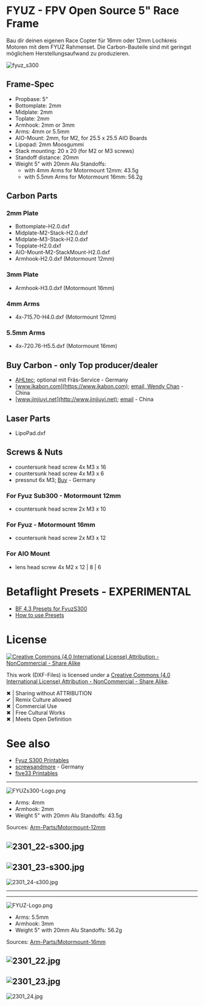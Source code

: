 # FYUZ - FPV Open Source 5" Race Frame

Bau dir deinen eigenen Race Copter für 16mm oder 12mm Lochkreis Motoren mit dem FYUZ Rahmenset. Die Carbon-Bauteile sind mit geringst möglichem Herstellungsaufwand zu produzieren.  

![fyuz_s300](Images/2301_00-s300-combo.png)


## Frame-Spec
* Propbase: 5"  
* Bottomplate: 2mm
* Midplate: 2mm
* Toplate: 2mm
* Armhook: 2mm or 3mm
* Arms: 4mm or 5.5mm
* AIO-Mount: 2mm, for M2, for 25.5 x 25.5 AIO Boards
* Lipopad: 2mm Moosgummi
* Stack mounting: 20 x 20 (for M2 or M3 screws)
* Standoff distance: 20mm
* Weight 5" with 20mm Alu Standoffs:  
  * with 4mm Arms for Motormount 12mm: 43.5g  
  * with 5.5mm Arms for Motormount 16mm: 56.2g  


## Carbon Parts

### 2mm Plate
* Bottomplate-H2.0.dxf  
* Midplate-M2-Stack-H2.0.dxf  
* Midplate-M3-Stack-H2.0.dxf  
* Topplate-H2.0.dxf  
* AIO-Mount-M2-StackMount-H2.0.dxf  
* Armhook-H2.0.dxf (Motormount 12mm)  

### 3mm Plate
* Armhook-H3.0.dxf (Motormount 16mm)  

### 4mm Arms
* 4x-715.70-H4.0.dxf (Motormount 12mm)  

### 5.5mm Arms
* 4x-720.76-H5.5.dxf (Motormount 16mm)  

## Buy Carbon - only Top producer/dealer
* [AHLtec](https://www.ahltec.de/shop/de/); optional mit Fräs-Service - Germany  
* [www.ikabon.com](https://www.ikabon.com); [email, Wendy Chan](mailto:info@ikabon.com) - China  
* [www.jinjiuyi.net](http://www.jinjiuyi.net); [email](mailto:info@jinjiuyi.net) - China  


## Laser Parts
* LipoPad.dxf


## Screws & Nuts

* countersunk head screw 4x M3 x 16  
* countersunk head screw 4x M3 x 6  
* pressnut 6x M3; [Buy](https://www.copterfarm.de/einpressmuttern-m3-10er-set-521.html) - Germany  

### For Fyuz Sub300 - Motormount 12mm
* countersunk head screw 2x M3 x 10

### For Fyuz - Motormount 16mm
* countersunk head screw 2x M3 x 12

### For AIO Mount
* lens head screw 4x M2 x 12 | 8 | 6


# Betaflight Presets - EXPERIMENTAL
* [BF 4.3 Presets for FyuzS300](https://github.com/moorfpv/betaflight-presets)
* [How to use Presets](https://betaflight.de/docs/knowledge-base/hintergrundwissen/betaflight-presets/)


# License

[![Creative Commons (4.0 International License) Attribution - NonCommercial - Share Alike](Images/CC.png)](https://creativecommons.org/licenses/by-nc-sa/4.0/deed.en)

This work (DXF-Files) is licensed under a [Creative Commons (4.0 International License) Attribution - NonCommercial - Share Alike](https://creativecommons.org/licenses/by-nc-sa/4.0/deed.en).  

✖ | Sharing without ATTRIBUTION  
✔ | Remix Culture allowed  
✖ | Commercial Use  
✖ | Free Cultural Works  
✖ | Meets Open Definition  


# See also
* [Fyuz S300 Printables](https://www.printables.com/model/322457-sub300fpv-fyuz/files)  
* [screwsandmore](https://www.screwsandmore.de/en) - Germany  
* [five33 Printables](https://www.printables.com/model/243738-five33-lightswitch)  

---

![FYUZs300-Logo.png](Images/FYUZs300-Logo.png)

* Arms: 4mm  
* Armhook: 2mm
* Weight 5" with 20mm Alu Standoffs: 43.5g  

Sources: [Arm-Parts/Motormount-12mm](https://github.com/moorfpv/fpv-race-frame-fyuz/tree/master/Arm-Parts/Motormount-12mm)  

![2301_22-s300.jpg](Images/2301_22-s300.jpg)
---
![2301_23-s300.jpg](Images/2301_23-s300.jpg)
---
![2301_24-s300.jpg](Images/2301_24-s300.jpg)

---  
---  

![FYUZ-Logo.png](Images/FYUZ-Logo.png)

* Arms: 5.5mm  
* Armhook: 3mm
* Weight 5" with 20mm Alu Standoffs: 56.2g  

Sources: [Arm-Parts/Motormount-16mm](https://github.com/moorfpv/fpv-race-frame-fyuz/tree/master/Arm-Parts/Motormount-16mm)  

![2301_22.jpg](Images/2301_22.jpg)
---
![2301_23.jpg](Images/2301_23.jpg)
---
![2301_24.jpg](Images/2301_24.jpg)
